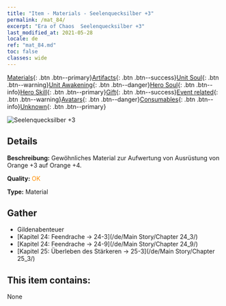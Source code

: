 ```yaml
---
title: "Item - Materials - Seelenquecksilber +3"
permalink: /mat_84/
excerpt: "Era of Chaos  Seelenquecksilber +3"
last_modified_at: 2021-05-28
locale: de
ref: "mat_84.md"
toc: false
classes: wide
---
```

 [Materials](/ItemsDE/){: .btn .btn--primary}[Artifacts](/ItemsDE/Artifacts/){: .btn .btn--success}[Unit Soul](/ItemsDE/UnitSoul/){: .btn .btn--warning}[Unit Awakening](/ItemsDE/UnitAwakening/){: .btn .btn--danger}[Hero Soul](/ItemsDE/HeroSoul/){: .btn .btn--info}[Hero Skill](/ItemsDE/HeroSkill/){: .btn .btn--primary}[Gift](/ItemsDE/Gift/){: .btn .btn--success}[Event related](/ItemsDE/Events/){: .btn .btn--warning}[Avatars](/ItemsDE/Avatars/){: .btn .btn--danger}[Consumables](/ItemsDE/Consumables/){: .btn .btn--info}[Unknown](/ItemsDE/Unknown/){: .btn .btn--primary}

 ![Seelenquecksilber +3](/images/t/i_cailiao_shuiyin3.png)

## Details
 **Beschreibung:** Gewöhnliches Material zur Aufwertung von Ausrüstung von Orange +3 auf Orange +4.

 **Quality:** <span style="color: #FF8C00">OK</span>

 **Type:** Material

## Gather

*    Gildenabenteuer 
*    [Kapitel 24: Feendrache -> 24-3](/de/Main Story/Chapter 24_3/) 
*    [Kapitel 24: Feendrache -> 24-9](/de/Main Story/Chapter 24_9/) 
*    [Kapitel 25: Überleben des Stärkeren -> 25-3](/de/Main Story/Chapter 25_3/) 

## This item contains:

  None

